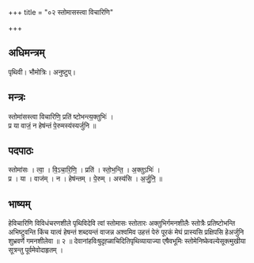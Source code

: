 +++
title = "०२ स्तोमासस्त्वा विचारिणि"

+++
## अधिमन्त्रम्
पृथिवी। भौमोत्रिः। अनुष्टुप्।

## मन्त्रः
स्तोमा॑सस्त्वा विचारिणि॒ प्रति॑ ष्टोभन्त्य॒क्तुभिः॑ ।  
प्र या वाजं॒ न हेष॑न्तं पे॒रुमस्य॑स्यर्जुनि ॥

## पदपाठः
स्तोमा॑सः । त्वा॒ । वि॒ऽचा॒रि॒णि॒ । प्रति॑ । स्तो॒भ॒न्ति॒ । अ॒क्तुऽभिः॑ ।  
प्र । या । वाज॑म् । न । हेष॑न्तम् । पे॒रुम् । अस्य॑सि । अ॒र्जु॒नि॒ ॥

## भाष्यम्
हेविचारिणि विविधंचरणशीले पृथिविदेवि त्वां स्तोमासः स्तोतारः अक्तुभिर्गमनशीलैः स्तोत्रैः प्रतिष्टोभन्ति अभिष्टुवन्ति किंच यात्वं हेषन्तं शब्दयन्तं वाजन्न अश्वमिव उहत्तं पेरुं पूरकं मेघं प्रास्यसि प्रक्षिपसि हेअर्जुनि शुभ्रवर्णे गमनशीलेवा ॥ २ ॥ देवानांहविःषुदृह्ळाचिदितिपृथिव्यायाज्या एषैवभूमिः स्तोमेनिष्केवल्येसूक्त्मुखीया सूत्रन्तु पूर्वमेवोदाहृतम् ।